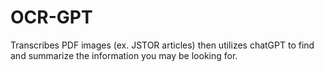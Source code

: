 # OCR-GPT
Transcribes PDF images (ex. JSTOR articles) then utilizes chatGPT to find and summarize the information you may be looking for.
